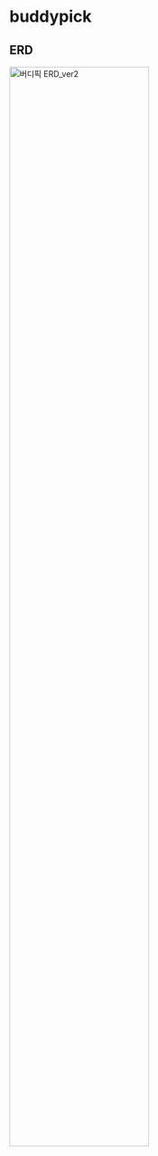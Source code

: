 # buddypick



## ERD
<img src="https://github.com/user-attachments/assets/704a9858-3915-489e-b7dd-d5a4bca28a53" alt="버디픽 ERD_ver2" width="70%" height=" 70%">
